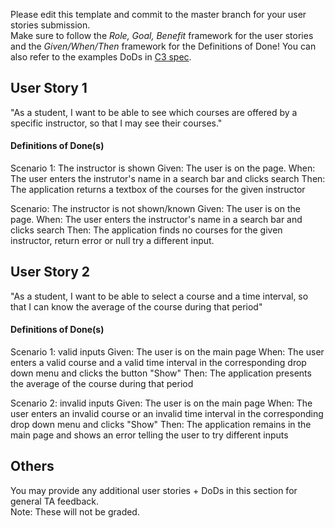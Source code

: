 Please edit this template and commit to the master branch for your user stories submission.   
Make sure to follow the *Role, Goal, Benefit* framework for the user stories and the *Given/When/Then* framework for the Definitions of Done! You can also refer to the examples DoDs in [C3 spec](https://sites.google.com/view/ubc-cpsc310-21w2-intro-to-se/project/checkpoint-3).

## User Story 1
"As a student, I want to be able to see which courses are offered by a specific instructor, so that I may see their courses."


#### Definitions of Done(s)
Scenario 1: The instructor is shown
Given: The user is on the page. 
When: The user enters the instrutor's name in a search bar and clicks search 
Then: The application returns a textbox of the courses for the given instructor

Scenario: The instructor is not shown/known 
Given: The user is on the page. 
When: The user enters the instructor's name in a search bar and clicks search
Then: The application finds no courses for the given instructor, return error or null try a different input.

## User Story 2
"As a student, I want to be able to select a course and a time interval, so that I can know the average of the course during that period"


#### Definitions of Done(s)
Scenario 1: valid inputs
Given: The user is on the main page
When: The user enters a valid course and a valid time interval in the corresponding drop down menu and clicks the button "Show"
Then: The application presents the average of the course during that period

Scenario 2: invalid inputs
Given: The user is on the main page
When: The user enters an invalid course or an invalid time interval in the corresponding drop down menu and clicks "Show"
Then: The application remains in the main page and shows an error telling the user to try different inputs

## Others
You may provide any additional user stories + DoDs in this section for general TA feedback.  
Note: These will not be graded.
